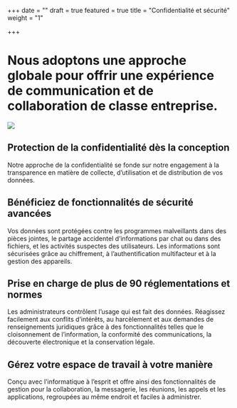 +++
date = ""
draft = true
featured = true
title = "Confidentialité et sécurité"
weight = "1"

+++
# Nous adoptons une approche globale pour offrir une expérience de communication et de collaboration de **classe entreprise**.

![](/uploads/re4timo.webp)

## **Protection de la confidentialité dès la conception**

Notre approche de la confidentialité se fonde sur notre engagement à la transparence en matière de collecte, d’utilisation et de distribution de vos données.

## **Bénéficiez de fonctionnalités de sécurité avancées**

Vos données sont protégées contre les programmes malveillants dans des pièces jointes, le partage accidentel d’informations par chat ou dans des fichiers, et les activités suspectes des utilisateurs. Les informations sont sécurisées grâce au chiffrement, à l’authentification multifacteur et à la gestion des appareils.

## **Prise en charge de plus de 90 réglementations et normes**

Les administrateurs contrôlent l’usage qui est fait des données. Réagissez facilement aux conflits d’intérêts, au harcèlement et aux demandes de renseignements juridiques grâce à des fonctionnalités telles que le cloisonnement de l’information, la conformité des communications, la découverte électronique et la conservation légale.

## **Gérez votre espace de travail à votre manière**

Conçu avec l’informatique à l’esprit et offre ainsi des fonctionnalités de gestion pour la collaboration, la messagerie, les réunions, les appels et les applications, regroupées au même endroit et faciles à administrer.
